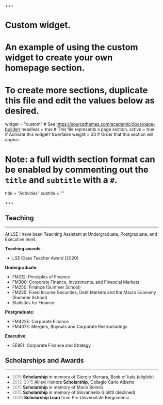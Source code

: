 +++
# Custom widget.
# An example of using the custom widget to create your own homepage section.
# To create more sections, duplicate this file and edit the values below as desired.

widget = "custom"  # See https://sourcethemes.com/academic/docs/page-builder/
headless = true  # This file represents a page section.
active = true  # Activate this widget? true/false
weight = 30  # Order that this section will appear.


# Note: a full width section format can be enabled by commenting out the `title` and `subtitle` with a `#`.
title = "Activities"
subtitle = ""

+++

## Teaching
------------
At LSE I have been Teaching Assistant at Undergraduate, Postgraduate, and Executive level.

**Teaching awards**:

- LSE Class Teacher Award (2020)

**Undergraduate**:

- FM212: Principles of Finance
- FM300: Corporate Finance, Investments, and Financial Markets
- FM250: Finance (Summer School)
- FM225: Fixed Income Securities, Debt Markets and the Macro Economy (Summer School)
- Statistics for Finance

**Postgraduate**:

- FM422E: Corporate Finance
- FM407E: Mergers, Buyouts and Corporate Restructurings

**Executive**:

- EE951: Corporate Finance and Strategy

## Scholarships and Awards

--------------------------

- <span style="color:grey">2015</span> **Scholarship** in memory of Giorgio Mortara, Bank of Italy (eligible)
- <span style="color:grey">2012-2015</span> Allievi Honors **Scholarship**, Collegio Carlo Alberto
- <span style="color:grey">2015</span> **Scholarship** in memory of Mario Borello
- <span style="color:grey">2015</span> **Scholarship** in memory of Giovannello Giolitti (declined)
- <span style="color:grey">2009</span> **Scholarship Loan** from Pro Universitate Bergomensi
